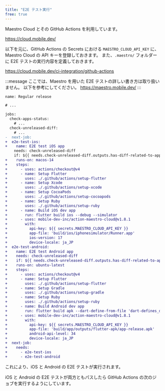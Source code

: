 ```yaml
---
title: "E2E テスト実行"
free: true
---
```


Maestro Cloud とその GitHub Actions を利用しています。

https://cloud.mobile.dev/

以下を元に、GitHub Actions の Secrets における `MAESTRO_CLOUD_API_KEY` に、Maestro Cloud の API キーを登録しておきます。
また、`.maestro/` フォルダーに E2E テストの実行内容を定義しておきます。

https://cloud.mobile.dev/ci-integration/github-actions

:::message
ここでは、Maestro を用いた E2E テストの詳しい書き方は取り扱いません。
以下を参考にしてください。
https://maestro.mobile.dev/
:::

```diff yaml:.github/workflows/regular-release.yml
name: Regular release

# ...

jobs:
  check-apps-status:
    # ...
  check-unreleased-diff:
    # ...
-  next-job:
+  e2e-test-ios:
+    name: E2E test iOS app
    needs: check-unreleased-diff
    if: ${{ needs.check-unreleased-diff.outputs.has-diff-related-to-app == 'true' }}
+    runs-on: macos-14
+    steps:
+      - uses: actions/checkout@v4
+      - name: Setup Flutter
+        uses: ./.github/actions/setup-flutter
+      - name: Setup Xcode
+        uses: ./.github/actions/setup-xcode
+      - name: Setup CocoaPods
+        uses: ./.github/actions/setup-cocoapods
+      - name: Setup Ruby
+        uses: ./.github/actions/setup-ruby
+      - name: Build iOS dev app
+        run: flutter build ios --debug --simulator
+      - uses: mobile-dev-inc/action-maestro-cloud@v1.8.1
+        with:
+          api-key: ${{ secrets.MAESTRO_CLOUD_API_KEY }}
+          app-file: 'build/ios/iphonesimulator/Runner.app'
+          ios-version: 17
+          device-locale: ja_JP
+  e2e-test-android:
+    name: E2E test Android app
+    needs: check-unreleased-diff
+    if: ${{ needs.check-unreleased-diff.outputs.has-diff-related-to-app == 'true' }}
+    runs-on: ubuntu-latest
+    steps:
+      - uses: actions/checkout@v4
+      - name: Setup Flutter
+        uses: ./.github/actions/setup-flutter
+      - name: Setup Gradle
+        uses: ./.github/actions/setup-gradle
+      - name: Setup Ruby
+        uses: ./.github/actions/setup-ruby
+      - name: Build Android dev app
+        run: flutter build apk --dart-define-from-file 'dart-defines_dev.json'
+      - uses: mobile-dev-inc/action-maestro-cloud@v1.8.1
+        with:
+          api-key: ${{ secrets.MAESTRO_CLOUD_API_KEY }}
+          app-file: 'build/app/outputs/flutter-apk/app-release.apk'
+          android-api-level: 34
+          device-locale: ja_JP
+  next-job:
+    needs:
+      - e2e-test-ios
+      - e2e-test-android
```

これにより、iOS と Android の E2E テストが実行されます。

iOS と Android の E2E テストが両方ともパスしたら GitHub Actions の次のジョブを実行するようにしています。
